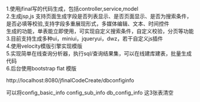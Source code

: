 1.使用jfinal写的代码生成，包括controller,service,model<br/>
2.生成jsp,js 支持页面生成字段是否列表显示、是否页面显示、是否为搜索条件，是否必填等校验,支持字段多重展现形式，多媒体编辑、文本、时间控件<br/>
生成的功能，单表能立即使用，可实现自定义搜索条件，自定义校验，分页等功能<br/>
3.目前支持生成多种ui，miniui，jqueryui，dwz，若干自定义js插件<br/>
4.使用velocity模版引擎实现模版<br/>
5.实现简单在线查询分析器，执行sql/查询结果集，可以在线建库建表，批量生成代码<br/>
6.后台使用bootstrap flat 模版<br/>

http://localhost:8080/jfinalCodeCreate/dbconfiginfo

可以将config_basic_info config_sub_info db_config_info 这3张表清空






